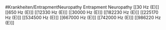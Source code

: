 #Krankheiten/EntrapmentNeuropathy
Entrapment Neuropathy
[[30 Hz (E)]]
[[650 Hz (E)]]
[[12330 Hz (E)]]
[[30000 Hz (E)]]
[[182230 Hz (E)]]
[[225170 Hz (E)]]
[[534500 Hz (E)]]
[[667000 Hz (E)]]
[[742000 Hz (E)]]
[[986220 Hz (E)]]